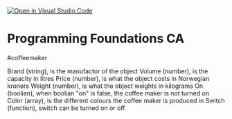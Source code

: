 [![Open in Visual Studio Code](https://classroom.github.com/assets/open-in-vscode-718a45dd9cf7e7f842a935f5ebbe5719a5e09af4491e668f4dbf3b35d5cca122.svg)](https://classroom.github.com/online_ide?assignment_repo_id=11275857&assignment_repo_type=AssignmentRepo)

# Programming Foundations CA

#coffeemaker

Brand (string), is the manufactor of the object
Volume (number), is the capacity in litres
Price (number), is what the object costs in Norwegian kroners
Weight (number), is what the object weights in kilograms
On (boolian), when boolian "on" is false, the coffee maker is not turned on
Color (array), is the different colours the coffee maker is produced in
Switch (function), switch can be turned on or off
